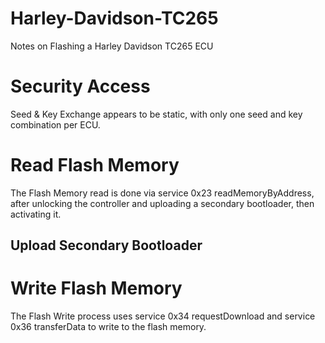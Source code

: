 # Harley-Davidson-TC265
Notes on Flashing a Harley Davidson TC265 ECU

# Security Access
Seed & Key Exchange appears to be static, with only one seed and key combination per ECU.

# Read Flash Memory
The Flash Memory read is done via service 0x23 readMemoryByAddress, after unlocking the controller and uploading a secondary bootloader, then activating it.
## Upload Secondary Bootloader

# Write Flash Memory
The Flash Write process uses service 0x34 requestDownload and service 0x36 transferData to write to the flash memory.
